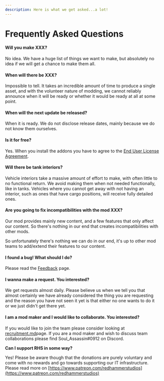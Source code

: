 ```yaml
---
description: Here is what we get asked...a lot!
---
```


# Frequently Asked Questions

#### Will you make XXX?

No idea. We have a huge list of things we want to make, but absolutely no idea if we will get a chance to make them all.

#### When will there be XXX?

Impossible to tell. It takes an incredible amount of time to produce a single asset, and with the volunteer nature of modding, we cannot reliably announce when it will be ready or whether it would be ready at all at some point.

#### When will the next update be released?

When it is ready. We do not disclose release dates, mainly because we do not know them ourselves.

#### Is it for free?

Yes. When you install the addons you have to agree to the [End User License Agreement](arma-reforger/eula.md).

#### Will there be tank interiors?

Vehicle interiors take a massive amount of effort to make, with often little to no functional return. We avoid making them when not needed functionally, like in tanks. Vehicles where you cannot get away with not having an interior, such as ones that have cargo positions, will receive fully detailed ones.

#### Are you going to fix incompatibilities with the mod XXX?

Our mod provides mainly new content, and a few features that only affect our content. So there's nothing in our end that creates incompatibilities with other mods.

So unfortunately there's nothing we can do in our end, it's up to other mod teams to add/extend their features to our content.

#### I found a bug! What should I do?

Please read the [Feedback](arma-reforger/feedback/) page.

#### I wanna make a request. You interested?

We get requests almost daily. Please believe us when we tell you that almost certainly we have already considered the thing you are requesting and the reason you have not seen it yet is that either no one wants to do it or we just didn't get there yet.

#### I am a mod maker and I would like to collaborate. You interested?

If you would like to join the team please consider looking at [recruitment.md](recruitment.md "mention")page. If you are a mod maker and wish to discuss team collaborations please find Soul\_Assassin#0912 on Discord.

**Can I support RHS in some way?**

Yes! Please be aware though that the donations are purely voluntary and come with no rewards and go towards supporting our IT infrastructure. Please read more on [https://www.patreon.com/redhammerstudios](https://www.patreon.com/redhammerstudios)

